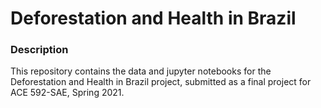 # Deforestation and Health in Brazil
### Description
This repository contains the data and jupyter notebooks for the Deforestation and Health in Brazil project, submitted as a final project for ACE 592-SAE, Spring 2021.

